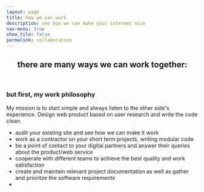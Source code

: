 ```yaml
---
layout: page
title: how we can work
description: see how we can make your internet nice
nav-menu: true
show_tile: false
permalink: collaboration
---
```

<div id="main">
<section id="one">
	<div class="inner">
		<header class="major">
			<h1>there are many ways we can work together:</h1>
		</header>
        <h3>but first, my work philosophy</h3>
        <div class="box">
            <p>My mission is to start simple and always listen to the other side's experience. Design web product based on user research and write the code clean.</p>
        </div>
            <ul>
                <li>audit your existing site and see how we can make it work</li>
                <li>work as a contractor on your short term projects, writing modular code</li>
                <li>be a point of contact to your digital partners and answer their queries about the product/web service</li>
                <li>cooperate with different teams to achieve the best quality and work satisfaction </li>
                <li>create and maintain relevant project documentation as well as gather and prioritze the software requirements</li>
                <li></li>
            </ul>
    </div><!--inner-->
</section>

</div><!--main-->